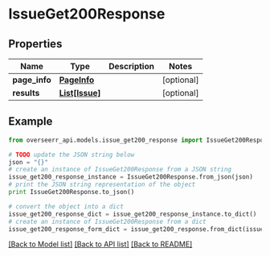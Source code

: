 # IssueGet200Response


## Properties
Name | Type | Description | Notes
------------ | ------------- | ------------- | -------------
**page_info** | [**PageInfo**](PageInfo.md) |  | [optional] 
**results** | [**List[Issue]**](Issue.md) |  | [optional] 

## Example

```python
from overseerr_api.models.issue_get200_response import IssueGet200Response

# TODO update the JSON string below
json = "{}"
# create an instance of IssueGet200Response from a JSON string
issue_get200_response_instance = IssueGet200Response.from_json(json)
# print the JSON string representation of the object
print IssueGet200Response.to_json()

# convert the object into a dict
issue_get200_response_dict = issue_get200_response_instance.to_dict()
# create an instance of IssueGet200Response from a dict
issue_get200_response_form_dict = issue_get200_response.from_dict(issue_get200_response_dict)
```
[[Back to Model list]](../README.md#documentation-for-models) [[Back to API list]](../README.md#documentation-for-api-endpoints) [[Back to README]](../README.md)


